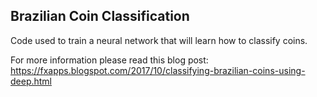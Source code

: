 Brazilian Coin Classification
--
Code used to train a neural network that will learn how to classify coins.

For more information please read this blog post: https://fxapps.blogspot.com/2017/10/classifying-brazilian-coins-using-deep.html


